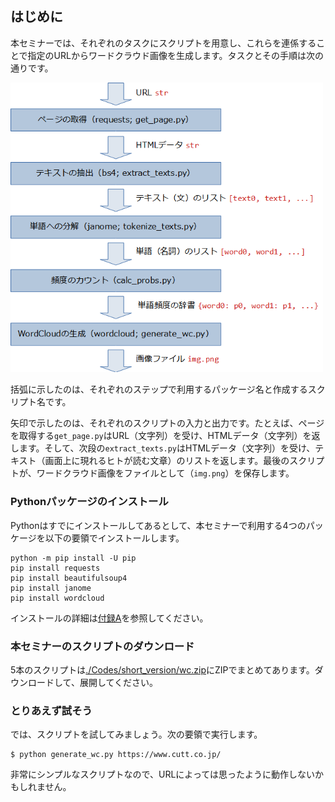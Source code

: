 ## はじめに

本セミナーでは、それぞれのタスクにスクリプトを用意し、これらを連係することで指定のURLからワードクラウド画像を生成します。タスクとその手順は次の通りです。

<img src="./Images/procedure.png" width="500">

括弧に示したのは、それぞれのステップで利用するパッケージ名と作成するスクリプト名です。

矢印で示したのは、それぞれのスクリプトの入力と出力です。たとえば、ページを取得する`get_page.py`はURL（文字列）を受け、HTMLデータ（文字列）を返します。そして、次段の`extract_texts.py`はHTMLデータ（文字列）を受け、テキスト（画面上に現れるヒトが読む文章）のリストを返します。最後のスクリプトが、ワードクラウド画像をファイルとして（`img.png`）を保存します。


### Pythonパッケージのインストール

Pythonはすでにインストールしてあるとして、本セミナーで利用する4つのパッケージを以下の要領でインストールします。

```
python -m pip install -U pip
pip install requests
pip install beautifulsoup4
pip install janome
pip install wordcloud
```

インストールの詳細は[付録A](./A-Install.md "LINK")を参照してください。


### 本セミナーのスクリプトのダウンロード

5本のスクリプトは[./Codes/short_version/wc.zip](./Codes/short_version/wc.zip "CODE")にZIPでまとめてあります。ダウンロードして、展開してください。


### とりあえず試そう

では、スクリプトを試してみましょう。次の要領で実行します。

```
$ python generate_wc.py https://www.cutt.co.jp/
```

非常にシンプルなスクリプトなので、URLによっては思ったように動作しないかもしれません。

